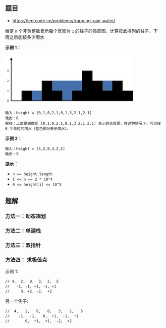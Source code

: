 ## 题目

- <https://leetcode.cn/problems/trapping-rain-water/>

给定 `n` 个非负整数表示每个宽度为 `1` 的柱子的高度图，计算按此排列的柱子，下雨之后能接多少雨水

**示例 1：**

![img](.assets/0042.接雨水/rainwatertrap.png)

```
输入：height = [0,1,0,2,1,0,1,3,2,1,2,1]
输出：6
解释：上面是由数组 [0,1,0,2,1,0,1,3,2,1,2,1] 表示的高度图，在这种情况下，可以接 6 个单位的雨水（蓝色部分表示雨水）。 
```

**示例 2：**

```
输入：height = [4,2,0,3,2,5]
输出：9
```

 **提示：**

- `n == height.length`
- `1 <= n <= 2 * 10^4`
- `0 <= height[i] <= 10^5`

## 题解

### 方法一：动态规划

### 方法二：单调栈

### 方法三：双指针

### 方法四： 求极值点

示例 1:

```
// 4,  2,  0,  3,  2,  5
//   -1, -1, +1, -1, +1
//     0, +2, -2,  +2
```

另一个例子:

```
//  4,   2,   0,   0,   3,   2,   5
//    -1,  -1,   0,  +1,  -1,  +1
//       0,  +1,  +1,  -2,  +2
```

